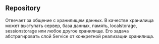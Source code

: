 ## Repository

Отвечает за общение с хранилищем данных. В качестве хранилища может выступать сервер, база данных, память, localstorage, sessionstorage или любое другое хранилище. Его задача абстрагировать слой Service от конкретной реализации хранилища.
